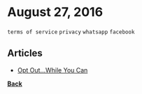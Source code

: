 # August 27, 2016

`terms of service` `privacy` `whatsapp` `facebook`

## Articles

- [Opt Out…While You Can](https://thereasonableperson.com/opt-out-while-you-can-5b19b2096f55#.elprbjbhp)


[__Back__](../README.md#aug)
